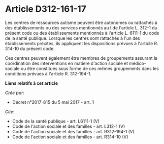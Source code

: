 # Article D312-161-17

Les centres de ressources autisme peuvent être autonomes ou rattachés à des établissements ou des services mentionnés au I de
l'article L. 312-1 du présent code ou des établissements mentionnés à l'article L. 6111-1 du code de la santé publique.
Lorsque les centres sont rattachés à l'un des établissements précités, ils appliquent les dispositions prévues à l'article R.
314-10 du présent code. 

Ces centres peuvent également être membres de groupements assurant la coordination des interventions en matière d'action
sociale et médico-sociale ou être constitués sous forme de ces mêmes groupements dans les conditions prévues à l'article R.
312-194-1.

**Liens relatifs à cet article**

_Créé par_:

  - Décret n°2017-815 du 5 mai 2017 - art. 1

_Cite_:

  - Code de la santé publique - art. L6111-1 (V)
  - Code de l'action sociale et des familles - art. L312-1 (V)
  - Code de l'action sociale et des familles - art. R312-194-1 (V)
  - Code de l'action sociale et des familles - art. R314-10 (V)
